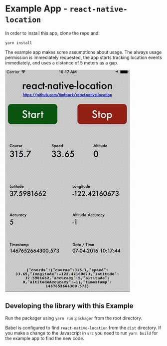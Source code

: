 # Example App - `react-native-location`

In order to install this app, clone the repo and:

```
yarn install
```

The example app makes some assumptions about usage. The always usage permission is immediately requested, the app starts tracking location events immediately, and uses a distance of 5 meters as a gap.

![Example app video](../screenshots/example.gif)

## Developing the library with this Example
Run the packager using `yarn run:packager` from the root directory.

Babel is configured to find `react-native-location` from the `dist` directory. If you make a change to the Javascript in `src` you need to run `yarn build` for the example app to find the new code.
